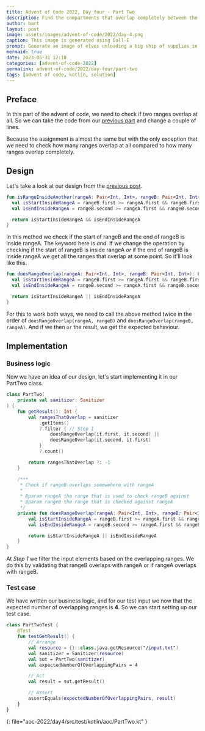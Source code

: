 ```yaml
---
title: Advent of Code 2022, Day four - Part Two
description: Find the compartments that overlap completely between the different assignments.
author: bart
layout: post
image: assets/images/advent-of-code/2022/day-4.png
caption: This image is generated using Dall-E
prompt: Generate an image of elves unloading a big ship of supplies in a minimalistic flat style
mermaid: true
date: 2023-05-31 12:10
categories: [advent-of-code-2022]
permalink: advent-of-code/2022/day-four/part-two
tags: [advent of code, kotlin, solution]
---
```


## Preface

In this part of the advent of code, we need to check if two ranges overlap at all. So we can take the code from our [previous part](./2023-05-24-part-one.md) and change a couple of lines.

Because the assignment is almost the same but with the only exception that we need to check how many ranges overlap at all compared to how many ranges overlap completely.

## Design

Let's take a look at our design from the [previous post](./2023-05-24-part-one.md).

```kotlin
fun isRangeInsideAnother(rangeA: Pair<Int, Int>, rangeB: Pair<Int, Int>): Boolean {
  val isStartInsideRangeA = rangeB.first >= rangeA.first && rangeB.first <= rangeA.second
  val isEndInsideRangeA = rangeB.second >= rangeA.first && rangeB.second <= rangeA.second

  return isStartInsideRangeA && isEndInsideRangeA
}
```

In this method we check if the start of rangeB and the end of rangeB is inside rangeA. The keyword here is _and_. If we change the operation by checking if the start of rangeB is inside rangeA _or_ if the end of rangeB is inside rangeA we get all the ranges that overlap at some point. So it'll look like this.


```kotlin
fun doesRangeOverlap(rangeA: Pair<Int, Int>, rangeB: Pair<Int, Int>): Boolean {
  val isStartInsideRangeA = rangeB.first >= rangeA.first && rangeB.first <= rangeA.second
  val isEndInsideRangeA = rangeB.second >= rangeA.first && rangeB.second <= rangeA.second

  return isStartInsideRangeA || isEndInsideRangeA
}
```

For this to work both ways, we need to call the above method twice in the order of `doesRangeOverlap(rangeA, rangeB)` and `doesRangeOverlap(rangeB, rangeA)`. And if we then `or` the result, we get the expected behaviour.

## Implementation

### Business logic

Now we have an idea of our design, let's start implementing it in our PartTwo class.

```kotlin
class PartTwo(
    private val sanitizer: Sanitizer
) {
    fun getResult(): Int {
        val rangesThatOverlap = sanitizer
            .getItems()
            ?.filter { // Step 1
                doesRangeOverlap(it.first, it.second) ||
                doesRangeOverlap(it.second, it.first)
            }
            ?.count()

        return rangesThatOverlap ?: -1
    }

    /***
     * Check if rangeB overlaps somewehere with rangeA
     *
     * @param rangeA the range that is used to check rangeB against
     * @param rangeB the range that is checked against rangeA
     */
    private fun doesRangeOverlap(rangeA: Pair<Int, Int>, rangeB: Pair<Int, Int>): Boolean {
        val isStartInsideRangeA = rangeB.first >= rangeA.first && rangeB.first <= rangeA.second
        val isEndInsideRangeA = rangeB.second >= rangeA.first && rangeB.second <= rangeA.second

        return isStartInsideRangeA || isEndInsideRangeA
    }
}
```

At _Step 1_ we filter the input elements based on the overlapping ranges. We do this by validating that rangeB overlaps with rangeA or if rangeA overlaps with rangeB.

### Test case

We have written our business logic, and for our test input we now that the expected number of overlapping ranges is __4__. So we can start setting up our test case.

```kotlin
class PartTwoTest {
    @Test
    fun testGetResult() {
        // Arrange
        val resource = {}::class.java.getResource("/input.txt")
        val sanitizer = Sanitizer(resource)
        val sut = PartTwo(sanitizer)
        val expectedNumberOfOverlappingPairs = 4

        // Act
        val result = sut.getResult()

        // Assert
        assertEquals(expectedNumberOfOverlappingPairs, result)
    }
}
```
{: file="aoc-2022/day4/src/test/kotlin/aoc/PartTwo.kt" }
